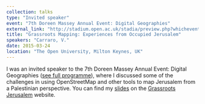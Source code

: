 ```yaml
---
collection: talks
type: "Invited speaker"
event: "7th Doreen Massey Annual Event: Digital Geographies"
external_link: "http://stadium.open.ac.uk/stadia/preview.php?whichevent=2493&s=1"
title: "Grassroots Mapping: Experiences from Occupied Jerusalem"
speakers: "Carraro, V."
date: 2015-03-24
location: "The Open University, Milton Keynes, UK"
---
```

I was an invited speaker to the 7th Doreen Massey Annual Event: Digital Geographies ([see full programme](http://stadium.open.ac.uk/stadia/preview.php?whichevent=2493&s=1)), where I discussed some of the challenges in using OpenStreetMap and other tools to map Jerusalem from a Palestinian perspective. You can find my [slides](https://www.grassrootsalquds.net/sites/default/files/20150506_Valentina_Carraro_DM7_OU_2015_copy_0.pdf) on the [Grassroots Jerusalem](https://www.grassrootsalquds.net) website.

